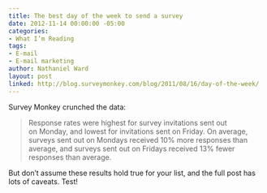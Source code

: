 ```yaml
---
title: The best day of the week to send a survey
date: 2012-11-14 00:00:00 -05:00
categories:
- What I’m Reading
tags:
- E-mail
- E-mail marketing
author: Nathaniel Ward
layout: post
linked: http://blog.surveymonkey.com/blog/2011/08/16/day-of-the-week/
---
```


Survey Monkey crunched the data:

> Response rates were highest for survey invitations sent out on Monday, and lowest for invitations sent on Friday. On average, surveys sent out on Mondays received 10% more responses than average, and surveys sent out on Fridays received 13% fewer responses than average.

But don’t assume these results hold true for your list, and the full post has lots of caveats. Test!